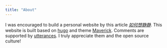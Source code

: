 ```yaml
---
title: "About"
---
```


I was encouraged to build a personal website by this article [_如何想静静_](https://yihui.org/cn/2019/07/inner-peace/). This website is built based on [hugo](https://github.com/gohugoio/hugo) and theme [Maverick](https://maverick.canhtran.me/). Comments are supported by [utterances](https://github.com/utterance/utterances). I truly appreciate them and the open source culture!